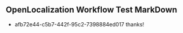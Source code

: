 ## OpenLocalization Workflow Test MarkDown
* afb72e44-c5b7-442f-95c2-7398884ed017 thanks!

<!--HONumber=Jul16_HO4-->


